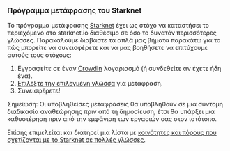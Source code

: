 ### Πρόγραμμα μετάφρασης του Starknet

Το πρόγραμμα μετάφρασης [Starknet](https://starkware.crowdin.com/starknet-web) έχει ως στόχο να καταστήσει το περιεχόμενο στο starknet.io διαθέσιμο σε όσο το δυνατόν περισσότερες γλώσσες. Παρακαλούμε διαβάστε τα απλά μας βήματα παρακάτω για το πώς μπορείτε να συνεισφέρετε και να μας βοηθήσετε να επιτύχουμε αυτούς τους στόχους:

1. Εγγραφείτε σε έναν [CrowdIn](https://crowdin.com/) λογαριασμό (ή συνδεθείτε αν έχετε ήδη ένα).
2. [Επιλέξτε την επιλεγμένη γλώσσα](https://starkware.crowdin.com/starknet-web) για μετάφραση.
3. Συνεισφέρετε!

Σημείωση: Οι υποβληθείσες μεταφράσεις θα υποβληθούν σε μια σύντομη διαδικασία αναθεώρησης πριν από τη δημοσίευση, έτσι θα υπάρξει μια καθυστέρηση πριν από την εμφάνιση των εργασιών σας στον ιστότοπο.

Επίσης επιμελείται και διατηρεί μια λίστα με [κοινότητες και πόρους που σχετίζονται με το Starknet σε πολλές γλώσσες](/en/community/language-resources).